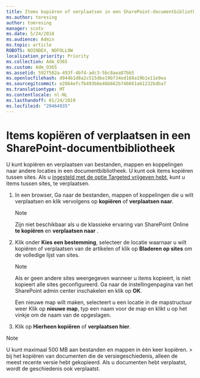 ```yaml
---
title: Items kopiëren of verplaatsen in een SharePoint-documentbibliotheek
ms.author: toresing
author: tomresing
manager: scotv
ms.date: 5/24/2018
ms.audience: Admin
ms.topic: article
ROBOTS: NOINDEX, NOFOLLOW
localization_priority: Priority
ms.collection: Adm_O365
ms.custom: Adm_O365
ms.assetid: 592f502a-493f-4bf4-adc3-5bc8aea87bb5
ms.openlocfilehash: d944b1d8a2c515dbe19bf34ed168a19b1e11e9ea
ms.sourcegitcommit: e2864efcfb493b6e46b662b746661a61232bdba7
ms.translationtype: MT
ms.contentlocale: nl-NL
ms.lasthandoff: 01/24/2019
ms.locfileid: "29464935"
---
```

# <a name="copy-or-move-items-in-a-sharepoint-document-library"></a>Items kopiëren of verplaatsen in een SharePoint-documentbibliotheek

U kunt kopiëren en verplaatsen van bestanden, mappen en koppelingen naar andere locaties in een documentbibliotheek. U kunt ook items kopiëren tussen sites. Als u [ingesteld met de optie Targeted vrijgeven hebt](https://go.microsoft.com/fwlink/?linkid=622980), kunt u items tussen sites, te verplaatsen.
  
1. In een browser, Ga naar de bestanden, mappen of koppelingen die u wilt verplaatsen en klik vervolgens op **kopiëren** of **verplaatsen naar**.
    
    > [!NOTE]
    > Zijn niet beschikbaar als u de klassieke ervaring van SharePoint Online **te kopiëren** en **verplaatsen naar** . 
  
2. Klik onder **Kies een bestemming**, selecteer de locatie waarnaar u wilt kopiëren of verplaatsen van de artikelen of klik op **Bladeren op sites** om de volledige lijst van sites. 
    
    > [!NOTE]
    > Als er geen andere sites weergegeven wanneer u items kopieert, is niet kopieert alle sites geconfigureerd. Ga naar de instellingenpagina van het SharePoint admin center inschakelen en klik op **OK**. 
  
    Een nieuwe map wilt maken, selecteert u een locatie in de mapstructuur weer Klik op **nieuwe map**, typ een naam voor de map en klikt u op het vinkje om de naam van de opgeslagen.
    
3. Klik op **Hierheen kopiëren** of **verplaatsen hier**.
    
> [!NOTE]
>  U kunt maximaal 500 MB aan bestanden en mappen in één keer kopiëren. > bij het kopiëren van documenten die de versiegeschiedenis, alleen de meest recente versie hebt gekopieerd. Als u documenten hebt verplaatst, wordt de geschiedenis ook verplaatst. 
  

